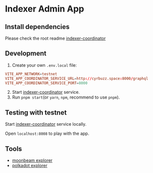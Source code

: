 # Indexer Admin App

## Install dependencies

Please check the root readme [indexer-coordinator](https://github.com/subquery/indexer-coordinator)

## Development

1. Create your own `.env.local` file:

```conf
VITE_APP_NETWORK=testnet
VITE_APP_COORDINATOR_SERVICE_URL=http://cyrbuzz.space:8000/graphql
VITE_APP_COORDINATOR_SERVICE_PORT=8000
```

2. Start [indexer-coordinator](https://github.com/subquery/indexer-coordinator/apps/indexer-coordinator) service.
3. Run `pnpm start`(or `yarn`, `npm`, recommend to use `pnpm`).

## Testing with testnet

Start [indexer-coordinator](https://github.com/subquery/indexer-coordinator/apps/indexer-coordinator) service locally.

Open `localhost:8008` to play with the app.

## Tools

- [moonbeam explorer](https://moonbeam-explorer.netlify.app/?network=MoonbeamDevNode)
- [polkadot explorer](https://polkadot.js.org/apps/#/explorer)

##
